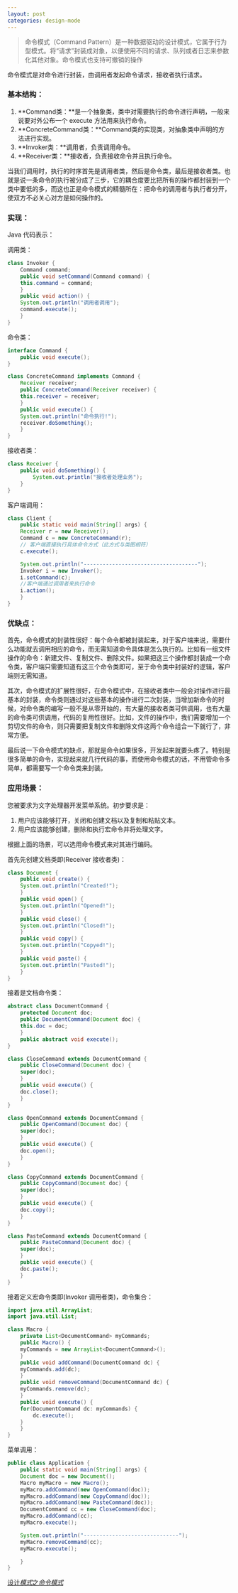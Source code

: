 ```yaml
---
layout: post
categories: design-mode
---
```


> 命令模式（Command Pattern）是一种数据驱动的设计模式，它属于行为型模式。将“请求”封装成对象，以便使用不同的请求、队列或者日志来参数化其他对象。命令模式也支持可撤销的操作

命令模式是对命令进行封装，由调用者发起命令请求，接收者执行请求。



### 基本结构：

1. **Command类：**是一个抽象类，类中对需要执行的命令进行声明，一般来说要对外公布一个 execute 方法用来执行命令。
2. **ConcreteCommand类：**Command类的实现类，对抽象类中声明的方法进行实现。
3. **Invoker类：**调用者，负责调用命令。
4. **Receiver类：**接收者，负责接收命令并且执行命令。

当我们调用时，执行的时序首先是调用者类，然后是命令类，最后是接收者类。也就是说一条命令的执行被分成了三步，它的耦合度要比把所有的操作都封装到一个类中要低的多，而这也正是命令模式的精髓所在：把命令的调用者与执行者分开，使双方不必关心对方是如何操作的。

### 实现：

Java 代码表示：

调用类：

```java
class Invoker {
    Command command;
    public void setCommand(Command command) {
	this.command = command;
    }
    public void action() {
	System.out.println("调用者调用");
	command.execute();
    }
}
```

命令类：

```java
interface Command {
    public void execute();
}

class ConcreteCommand implements Command {
    Receiver receiver;
    public ConcreteCommand(Receiver receiver) {
	this.receiver = receiver;
    }
    public void execute() {
	System.out.println("命令执行!");
	receiver.doSomething();
    }
}
```

接收者类：

```java
class Receiver {
    public void doSomething() {
        System.out.println("接收者处理业务");
    }
}
```

客户端调用：

```java
class Client {
    public static void main(String[] args) {
	Receiver r = new Receiver();
	Command c = new ConcreteCommand(r);
	// 客户端直接执行具体命令方式（此方式与类图相符）  
	c.execute();

	System.out.println("------------------------------------");
	Invoker i = new Invoker();
	i.setCommand(c);
 	//客户端通过调用者来执行命令 		
 	i.action();
    }
}
```

### 优缺点：

​        首先，命令模式的封装性很好：每个命令都被封装起来，对于客户端来说，需要什么功能就去调用相应的命令，而无需知道命令具体是怎么执行的。比如有一组文件操作的命令：新建文件、复制文件、删除文件。如果把这三个操作都封装成一个命令类，客户端只需要知道有这三个命令类即可，至于命令类中封装好的逻辑，客户端则无需知道。

​        其次，命令模式的扩展性很好，在命令模式中，在接收者类中一般会对操作进行最基本的封装，命令类则通过对这些基本的操作进行二次封装，当增加新命令的时候，对命令类的编写一般不是从零开始的，有大量的接收者类可供调用，也有大量的命令类可供调用，代码的复用性很好。比如，文件的操作中，我们需要增加一个剪切文件的命令，则只需要把复制文件和删除文件这两个命令组合一下就行了，非常方便。

​        最后说一下命令模式的缺点，那就是命令如果很多，开发起来就要头疼了。特别是很多简单的命令，实现起来就几行代码的事，而使用命令模式的话，不用管命令多简单，都需要写一个命令类来封装。

### 应用场景：

您被要求为文字处理器开发菜单系统。初步要求是：

1. 用户应该能够打开，关闭和创建文档以及复制和粘贴文本。
2. 用户应该能够创建，删除和执行宏命令并将处理文字。

根据上面的场景，可以选用命令模式来对其进行编码。

首先先创建文档类即(Receiver 接收者类)：

```java
class Document {
    public void create() {
	System.out.println("Created!");
    }
    public void open() {
	System.out.println("Opened!");
    }
    public void close() {
	System.out.println("Closed!");
    }
    public void copy() {
	System.out.println("Copyed!");
    }
    public void paste() {
	System.out.println("Pasted!");
    }
}
```

接着是文档命令类：

```java
abstract class DocumentCommand {
    protected Document doc;
    public DocumentCommand(Document doc) {
	this.doc = doc;
    }
    public abstract void execute();
}

class CloseCommand extends DocumentCommand {
    public CloseCommand(Document doc) {
	super(doc);
    }
    public void execute() {
	doc.close();
    }
}

class OpenCommand extends DocumentCommand {
    public OpenCommand(Document doc) {
	super(doc);
    }
    public void execute() {
	doc.open();
    }
}

class CopyCommand extends DocumentCommand {
    public CopyCommand(Document doc) {
	super(doc);
    }
    public void execute() {
	doc.copy();
    }
}

class PasteCommand extends DocumentCommand {
    public PasteCommand(Document doc) {
	super(doc);
    }
    public void execute() {
	doc.paste();
    }
}
```

接着定义宏命令类即(Invoker 调用者类)，命令集合：

```java
import java.util.ArrayList;
import java.util.List;

class Macro {
    private List<DocumentCommand> myCommands;
    public Macro() {
	myCommands = new ArrayList<DocumentCommand>();
    }
    public void addCommand(DocumentCommand dc) {
	myCommands.add(dc);
    }
    public void removeCommand(DocumentCommand dc) {
	myCommands.remove(dc);
    }
    public void execute() {
	for(DocumentCommand dc: myCommands) {
	    dc.execute();
	}
    }
}
```

菜单调用：

```java
public class Application {
    public static void main(String[] args) {
	Document doc = new Document();
	Macro myMacro = new Macro();
	myMacro.addCommand(new OpenCommand(doc));
	myMacro.addCommand(new CopyCommand(doc));
	myMacro.addCommand(new PasteCommand(doc));
	DocumentCommand cc = new CloseCommand(doc);
	myMacro.addCommand(cc);
	myMacro.execute();

	System.out.println("------------------------------");
	myMacro.removeCommand(cc);
	myMacro.execute();

    }
}
```

[设计*模式*之*命令模式*](https://zhuanlan.zhihu.com/p/25086524)

